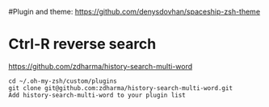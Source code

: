 #Plugin and theme:
https://github.com/denysdovhan/spaceship-zsh-theme

# Ctrl-R reverse search
https://github.com/zdharma/history-search-multi-word

```
cd ~/.oh-my-zsh/custom/plugins
git clone git@github.com:zdharma/history-search-multi-word.git
Add history-search-multi-word to your plugin list
```
